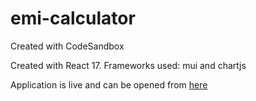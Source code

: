 # emi-calculator
Created with CodeSandbox

Created with React 17.
Frameworks used: mui and chartjs

Application is live and can be opened from <a href="https://rajathshetty00.github.io/csb-8hzw8u/" >here</a>
